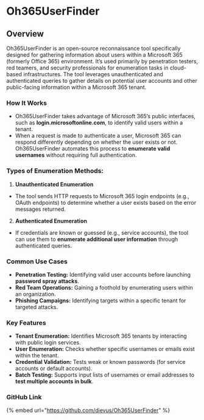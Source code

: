 # Oh365UserFinder

## Overview

Oh365UserFinder is an open-source reconnaissance tool specifically designed for gathering information about users within a Microsoft 365 (formerly Office 365) environment. It’s used primarily by penetration testers, red teamers, and security professionals for enumeration tasks in cloud-based infrastructures. The tool leverages unauthenticated and authenticated queries to gather details on potential user accounts and other public-facing information within a Microsoft 365 tenant.

### **How It Works**

* Oh365UserFinder takes advantage of Microsoft 365’s public interfaces, such as **login.microsoftonline.com**, to identify valid users within a tenant.
* When a request is made to authenticate a user, Microsoft 365 can respond differently depending on whether the user exists or not. Oh365UserFinder automates this process to **enumerate valid usernames** without requiring full authentication.

### **Types of Enumeration Methods:**

1. **Unauthenticated Enumeration**

* The tool sends HTTP requests to Microsoft 365 login endpoints (e.g., OAuth endpoints) to determine whether a user exists based on the error messages returned.

2. **Authenticated Enumeration**

* If credentials are known or guessed (e.g., service accounts), the tool can use them to **enumerate additional user information** through authenticated queries.

### **Common Use Cases**

* **Penetration Testing:** Identifying valid user accounts before launching **password spray attacks**.
* **Red Team Operations:** Gaining a foothold by enumerating users within an organization.
* **Phishing Campaigns:** Identifying targets within a specific tenant for targeted attacks.

### **Key Features**

* **Tenant Enumeration:** Identifies Microsoft 365 tenants by interacting with public login services.
* **User Enumeration:** Checks whether specific usernames or emails exist within the tenant.
* **Credential Validation:** Tests weak or known passwords (for service accounts or default accounts).
* **Batch Testing:** Supports input lists of usernames or email addresses to **test multiple accounts in bulk**.

### GitHub Link

{% embed url="https://github.com/dievus/Oh365UserFinder" %}
